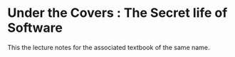# Under the Covers : The Secret life of Software

This the lecture notes for the associated textbook of the same name.  